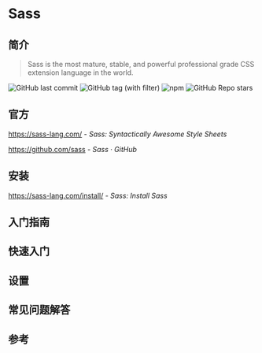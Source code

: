 # Sass

## 简介

> Sass is the most mature, stable, and powerful professional grade CSS extension language in the world.

![GitHub last commit](https://badgen.net/github/last-commit/sass/sass?icon=github&color=blue)
![GitHub tag (with filter)](https://img.shields.io/github/v/tag/sass/sass?logo=github&color=blue)
![npm](https://img.shields.io/npm/v/sass?logo=npm)
![GitHub Repo stars](https://img.shields.io/github/stars/sass/sass?style=social)

## 官方

https://sass-lang.com/ - *Sass: Syntactically Awesome Style Sheets*

https://github.com/sass - *Sass · GitHub*

## 安装

https://sass-lang.com/install/ - *Sass: Install Sass*

## 入门指南


## 快速入门


## 设置


## 常见问题解答


## 参考


